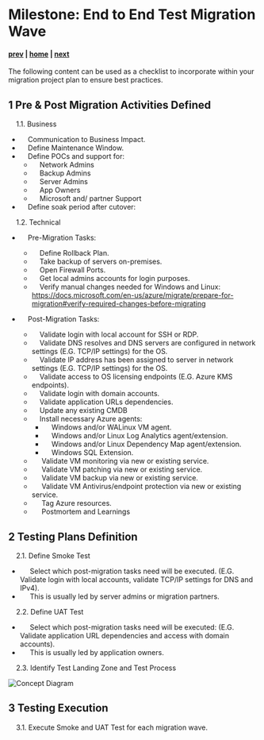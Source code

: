 
# Milestone: End to End Test Migration Wave

#### [prev](./replication.md) | [home](./welcome.md)  | [next](./migration.md)

The following content can be used as a checklist to incorporate within your migration project plan to ensure best practices.

## **1 Pre & Post  Migration Activities Defined** 

&nbsp;&nbsp;&nbsp;&nbsp;1.1\. Business
- &nbsp;&nbsp;&nbsp;&nbsp;Communication to Business Impact.
- &nbsp;&nbsp;&nbsp;&nbsp;Define Maintenance Window.
- &nbsp;&nbsp;&nbsp;&nbsp;Define POCs and support for:
    - &nbsp;&nbsp;&nbsp;&nbsp;Network Admins
    - &nbsp;&nbsp;&nbsp;&nbsp;Backup Admins
    - &nbsp;&nbsp;&nbsp;&nbsp;Server Admins
    - &nbsp;&nbsp;&nbsp;&nbsp;App Owners
    - &nbsp;&nbsp;&nbsp;&nbsp;Microsoft and/ partner Support
- &nbsp;&nbsp;&nbsp;&nbsp;Define soak period after cutover:

&nbsp;&nbsp;&nbsp;&nbsp;1.2\. Technical
- &nbsp;&nbsp;&nbsp;&nbsp;Pre-Migration Tasks:
    - &nbsp;&nbsp;&nbsp;&nbsp;Define Rollback Plan.
    - &nbsp;&nbsp;&nbsp;&nbsp;Take backup of servers on-premises.
    - &nbsp;&nbsp;&nbsp;&nbsp;Open Firewall Ports.
    - &nbsp;&nbsp;&nbsp;&nbsp;Get local admins accounts for login purposes.
    - &nbsp;&nbsp;&nbsp;&nbsp;Verify manual changes needed for Windows and Linux: https://docs.microsoft.com/en-us/azure/migrate/prepare-for-migration#verify-required-changes-before-migrating

- &nbsp;&nbsp;&nbsp;&nbsp;Post-Migration Tasks:
    - &nbsp;&nbsp;&nbsp;&nbsp;Validate login with local account for SSH or RDP.
    - &nbsp;&nbsp;&nbsp;&nbsp;Validate DNS resolves and DNS servers are configured in network settings (E.G. TCP/IP settings) for the OS.
    - &nbsp;&nbsp;&nbsp;&nbsp;Validate IP address has been assigned to server in network settings (E.G. TCP/IP settings) for the OS.
    - &nbsp;&nbsp;&nbsp;&nbsp;Validate access to OS licensing endpoints (E.G. Azure KMS endpoints).
    - &nbsp;&nbsp;&nbsp;&nbsp;Validate login with domain accounts.
    - &nbsp;&nbsp;&nbsp;&nbsp;Validate application URLs dependencies.
    - &nbsp;&nbsp;&nbsp;&nbsp;Update any existing CMDB
    - &nbsp;&nbsp;&nbsp;&nbsp;Install necessary Azure agents: 
        - &nbsp;&nbsp;&nbsp;&nbsp;Windows and/or WALinux VM agent.
        - &nbsp;&nbsp;&nbsp;&nbsp;Windows and/or Linux Log Analytics agent/extension.
        - &nbsp;&nbsp;&nbsp;&nbsp;Windows and/or Linux Dependency Map agent/extension.
        - &nbsp;&nbsp;&nbsp;&nbsp;Windows SQL Extension.
    - &nbsp;&nbsp;&nbsp;&nbsp; Validate VM monitoring via new or existing service.
    - &nbsp;&nbsp;&nbsp;&nbsp; Validate VM patching via new or existing service.
    - &nbsp;&nbsp;&nbsp;&nbsp; Validate VM backup via new or existing service.
    - &nbsp;&nbsp;&nbsp;&nbsp; Validate VM Antivirus/endpoint protection via new or existing service.
    - &nbsp;&nbsp;&nbsp;&nbsp; Tag Azure resources.
    - &nbsp;&nbsp;&nbsp;&nbsp; Postmortem and Learnings
                                            
## **2 Testing Plans Definition** 

&nbsp;&nbsp;&nbsp;&nbsp;2.1\. Define Smoke Test
- &nbsp;&nbsp;&nbsp;&nbsp; Select which post-migration tasks need will be executed. (E.G. Validate login with local accounts, validate TCP/IP settings for DNS and IPv4).
- &nbsp;&nbsp;&nbsp;&nbsp; This is usually led by server admins or migration partners.

&nbsp;&nbsp;&nbsp;&nbsp;2.2\. Define UAT Test
- &nbsp;&nbsp;&nbsp;&nbsp; Select which post-migration tasks need will be executed: (E.G. Validate application URL dependencies and access with domain accounts).
- &nbsp;&nbsp;&nbsp;&nbsp; This is usually led by application owners.

&nbsp;&nbsp;&nbsp;&nbsp;2.3\. Identify Test Landing Zone and Test Process

![Concept Diagram](https://github.com/Azure/fta-liftandshift-dcmigration/blob/main/png/testmigration-workflow.PNG)


## **3 Testing Execution** 

&nbsp;&nbsp;&nbsp;&nbsp;3.1\. Execute Smoke and UAT Test for each migration wave.
